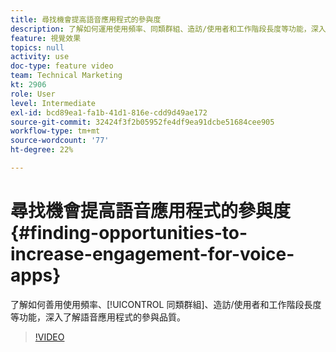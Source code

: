 ```yaml
---
title: 尋找機會提高語音應用程式的參與度
description: 了解如何運用使用頻率、同類群組、造訪/使用者和工作階段長度等功能，深入了解語音應用程式的參與品質。
feature: 視覺效果
topics: null
activity: use
doc-type: feature video
team: Technical Marketing
kt: 2906
role: User
level: Intermediate
exl-id: bcd89ea1-fa1b-41d1-816e-cdd9d49ae172
source-git-commit: 32424f3f2b05952fe4df9ea91dcbe51684cee905
workflow-type: tm+mt
source-wordcount: '77'
ht-degree: 22%

---
```


# 尋找機會提高語音應用程式的參與度 {#finding-opportunities-to-increase-engagement-for-voice-apps}

了解如何善用使用頻率、[!UICONTROL 同類群組]、造訪/使用者和工作階段長度等功能，深入了解語音應用程式的參與品質。

>[!VIDEO](https://video.tv.adobe.com/v/27223/?quality=9)
